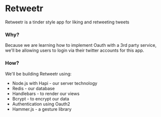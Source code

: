 # Retweetr

Retweetr is a tinder style app for liking and retweeting tweets

### Why?

Because we are learning how to implement Oauth with a 3rd party service, we'll be allowing users to login via their twitter accounts for this app.

### How?

We'll be building Retweetr using:

+ Node.js with Hapi - our server technology
+ Redis - our database
+ Handlebars - to render our views
+ Bcrypt - to encrypt our data
+ Authentication using Oauth2
+ Hammer.js - a gesture library

